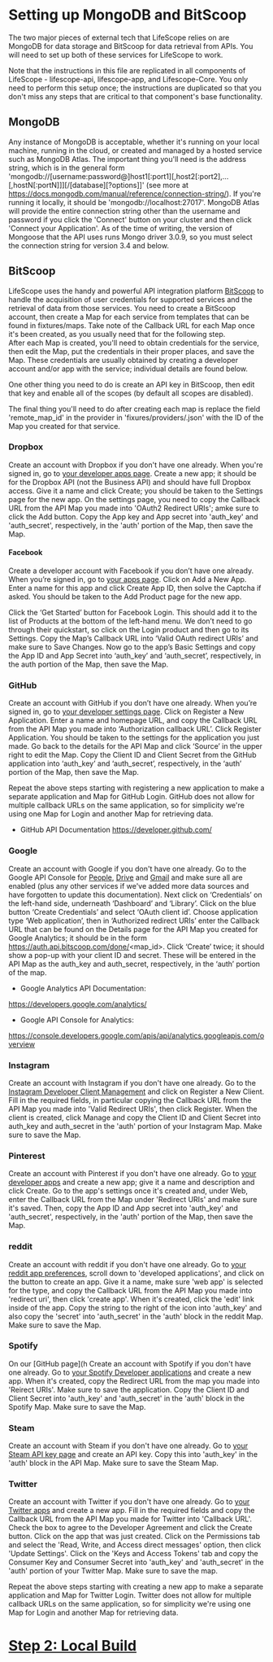 # Setting up MongoDB and BitScoop

The two major pieces of external tech that LifeScope relies on are MongoDB for data storage and BitScoop for data retrieval from APIs.
You will need to set up both of these services for LifeScope to work.

Note that the instructions in this file are replicated in all components of LifeScope - lifescope-api, lifescope-app, and Lifescope-Core.
You only need to perform this setup once; the instructions are duplicated so that you don't miss any steps that are critical to that component's base functionality.

## MongoDB

Any instance of MongoDB is acceptable, whether it's running on your local machine, running in the cloud, or created and managed by a hosted service such as MongoDB Atlas.
The important thing you'll need is the address string, which is in the general form 'mongodb://[username:password@]host1[:port1][,host2[:port2],...[,hostN[:portN]]][/[database][?options]]' (see more at https://docs.mongodb.com/manual/reference/connection-string/).
If you're running it locally, it should be 'mongodb://localhost:27017'.
MongoDB Atlas will provide the entire connection string other than the username and password if you click the 'Connect' button on your cluster and then click 'Connect your Application'.
As of the time of writing, the version of Mongoose that the API uses runs Mongo driver 3.0.9, so you must select the connection string for version 3.4 and below.

## BitScoop

LifeScope uses the handy and powerful API integration platform [BitScoop](https://bitscoop.com) to handle the acquisition of user credentials for supported services and the retrieval of data from those services.
You need to create a BitScoop account, then create a Map for each service from templates that can be found in fixtures/maps.
Take note of the Callback URL for each Map once it's been created, as you usually need that for the following step.  
After each Map is created, you'll need to obtain credentials for the service, then edit the Map, put the credentials in their proper places, and save the Map.
These credentials are usually obtained by creating a developer account and/or app with the service; individual details are found below.

One other thing you need to do is create an API key in BitScoop, then edit that key and enable all of the scopes (by default all scopes are disabled).

The final thing you'll need to do after creating each map is replace the field 'remote_map_id' in the provider in 'fixures/providers/<service>.json' with the ID of the Map you created for that service.

### Dropbox
Create an account with Dropbox if you don't have one already.
When you're signed in, go to [your developer apps page](https://www.dropbox.com/developers/apps).
Create a new app; it should be for the Dropbox API (not the Business API) and should have full Dropbox access.
Give it a name and click Create; you should be taken to the Settings page for the new app.
On the settings page, you need to copy the Callback URL from the API Map you made into 'OAuth2 Redirect URIs'; amke sure to click the Add button.
Copy the App key and App secret into 'auth_key' and 'auth_secret', respectively, in the 'auth' portion of the Map, then save the Map.

#### Facebook
Create a developer account with Facebook if you don’t have one already.
When you’re signed in, go to [your apps page](https://developers.facebook.com/apps).
Click on Add a New App.
Enter a name for this app and click Create App ID, then solve the Captcha if asked.
You should be taken to the Add Product page for the new app.

Click the ‘Get Started’ button for Facebook Login.
This should add it to the list of Products at the bottom of the left-hand menu.
We don’t need to go through their quickstart, so click on the Login product and then go to its Settings.
Copy the Map’s Callback URL into ‘Valid OAuth redirect URIs’ and make sure to Save Changes.
Now go to the app’s Basic Settings and copy the App ID and App Secret into ‘auth_key’ and ‘auth_secret’, respectively, in the auth portion of the Map, then save the Map.

### GitHub
Create an account with GitHub if you don’t have one already.
When you’re signed in, go to [your developer settings page](https://github.com/settings/developers).
Click on Register a New Application.
Enter a name and homepage URL, and copy the Callback URL from the API Map you made into ‘Authorization callback URL’.
Click Register Application.
You should be taken to the settings for the application you just made.
Go back to the details for the API Map and click ‘Source’ in the upper right to edit the Map.
Copy the Client ID and Client Secret from the GitHub application into ‘auth_key’ and ‘auth_secret’, respectively, in the ‘auth’ portion of the Map, then save the Map.

Repeat the above steps starting with registering a new application to make a separate application and Map for GitHub Login.
GitHub does not allow for multiple callback URLs on the same application, so for simplicity we're using one Map for Login and another Map for retrieving data.

 - GitHub API Documentation https://developer.github.com/

### Google
Create an account with Google if you don't have one already.
Go to the Google API Console for [People](https://console.developers.google.com/apis/api/people.googleapis.com/overview), [Drive](https://console.developers.google.com/apis/api/drive.googleapis.com/overview) and [Gmail](https://console.developers.google.com/apis/api/gmail.googleapis.com/overview) and make sure all are enabled (plus any other services if we've added more data sources and have forgotten to update this documentation).
Next click on ‘Credentials’ on the left-hand side, underneath ‘Dashboard’ and ‘Library’. Click on the blue button ‘Create Credentials’ and select ‘OAuth client id’.
Choose application type ‘Web application’, then in ‘Authorized redirect URIs’ enter the Callback URL that can be found on the Details page for the API Map you created for Google Analytics; it should be in the form https://auth.api.bitscoop.com/done/<map_id>.
Click ‘Create’ twice; it should show a pop-up with your client ID and secret. These will be entered in the API Map as the auth_key and auth_secret, respectively, in the ‘auth’ portion of the map.

- Google Analytics API Documentation:

 https://developers.google.com/analytics/
- Google API Console for Analytics:

 https://console.developers.google.com/apis/api/analytics.googleapis.com/overview

### Instagram
Create an account with Instagram if you don't have one already.
Go to the [Instagram Developer Client Management](https://www.instagram.com/developer/clients/manage) and click on Register a New Client.
Fill in the required fields, in particular copying the Callback URL from the API Map you made into 'Valid Redirect URIs', then click Register.
When the client is created, click Manage and copy the Client ID and Client Secret into auth_key and auth_secret in the 'auth' portion of your Instagram Map. Make sure to save the Map.

### Pinterest
Create an account with Pinterest if you don't have one already.
Go to [your developer apps](https://developers.pinterest.com/apps/) and create a new app; give it a name and description and click Create.
Go to the app's settings once it's created and, under Web, enter the Callback URL from the Map under 'Redirect URIs' and make sure it's saved.
Then, copy the App ID and App secret into 'auth_key' and 'auth_secret', respectively, in the 'auth' portion of the Map, then save the Map.

### reddit
Create an account with reddit if you don't have one already.
Go to [your reddit app preferences](https://www.reddit.com/prefs/apps/), scroll down to 'developed applications', and click on the button to create an app.
Give it a name, make sure 'web app' is selected for the type, and copy the Callback URL from the API Map you made into 'redirect uri', then click 'create app'.
When it's created, click the 'edit' link inside of the app.
Copy the string to the right of the icon into 'auth_key' and also copy the 'secret' into 'auth_secret' in the 'auth' block in the reddit Map. Make sure to save the Map.

### Spotify
On our [GitHub page](h
Create an account with Spotify if you don't have one already.
Go to [your Spotify Developer applications](https://developer.spotify.com/my-applications/#!/applications) and create a new app.
When it's created, copy the Redirect URL from the map you made into 'Reirect URIs'. Make sure to save the application.
Copy the Client ID and Client Secret into 'auth_key' and 'auth_secret' in the 'auth' block in the Spotify Map. Make sure to save the Map.

### Steam
Create an account with Steam if you don't have one already.
Go to [your Steam API key page](http://steamcommunity.com/dev/apikey) and create an API key.
Copy this into 'auth_key' in the 'auth' block in the API Map. Make sure to save the Steam Map.

### Twitter
Create an account with Twitter if you don't have one already.
Go to [your Twitter apps](https://apps.twitter.com) and create a new app.
Fill in the required fields and copy the Callback URL from the API Map you made for Twitter into 'Callback URL'.
Check the box to agree to the Developer Agreement and click the Create button.
Click on the app that was just created.
Click on the Permissions tab and select the 'Read, Write, and Access direct messages' option, then click 'Update Settings'.
Click on the 'Keys and Access Tokens' tab and copy the Consumer Key and Consumer Secret into 'auth_key' and 'auth_secret' in the 'auth' portion of your Twitter Map. Make sure to save the map.

Repeat the above steps starting with creating a new app to make a separate application and Map for Twitter Login.
Twitter does not allow for multiple callback URLs on the same application, so for simplicity we're using one Map for Login and another Map for retrieving data.

# [Step 2: Local Build](https://github.com/LifeScopeLabs/lifescope-api/blob/master/setup/02-local-build.md)